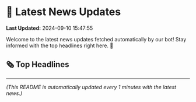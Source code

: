 # 📰 Latest News Updates
**Last Updated:** 2024-09-10 15:47:55

Welcome to the latest news updates fetched automatically by our bot! Stay informed with the top headlines right here. 🚀

## 🗞️ Top Headlines

---
*(This README is automatically updated every 1 minutes with the latest news.)*
